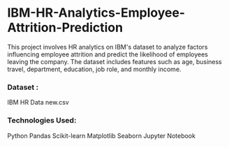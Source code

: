 # IBM-HR-Analytics-Employee-Attrition-Prediction
This project involves HR analytics on IBM's dataset to analyze factors influencing employee attrition and predict the likelihood of employees leaving the company. The dataset includes features such as age, business travel, department, education, job role, and monthly income.

### Dataset :
IBM HR Data new.csv

### Technologies Used:
Python
Pandas
Scikit-learn
Matplotlib
Seaborn
Jupyter Notebook

